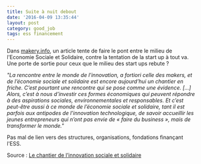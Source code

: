 ```yaml
---
title: Suite à nuit debout
date: '2016-04-09 13:35:44'
layout: post
category: good_job
tags: ess financement
---
```

Dans [makery.info][makery.info], un article tente de faire le pont entre le milieu de l'Economie Sociale et Solidaire, contre la tentation de la start up à tout va. Une porte de sortie pour ceux que le milieu des start ups rebute ?


*"La rencontre entre le monde de l’innovation, a fortiori celle des makers, et de l’économie sociale et solidaire est encore aujourd’hui un chantier en friche. C’est pourtant une rencontre qui se pose comme une évidence. [...] Alors, c’est à nous d’investir ces formes économiques qui peuvent répondre à des aspirations sociales, environnementales et responsables. Et c’est peut-être aussi à ce monde de l’économie sociale et solidaire, tant il est parfois aux antipodes de l’innovation technologique, de savoir accueillir les jeunes entrepreneurs qui n’ont pas envie de « faire du business », mais de transformer le monde."*

Pas mal de lien vers des structures, organisations, fondations finançant l'ESS.


Source : [Le chantier de l’innovation sociale et solidaire][makery.info]



[makery.info]: http://www.makery.info/2016/04/08/le-chantier-de-linnovation-sociale-et-solidaire/

